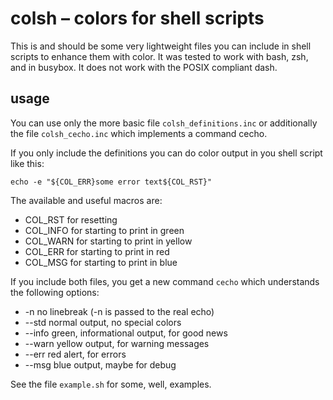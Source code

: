 # colsh – colors for shell scripts

This is and should be some very lightweight files you can include in
shell scripts to enhance them with color. It was tested to work with
bash, zsh, and in busybox. It does not work with the POSIX compliant
dash.

## usage

You can use only the more basic file `colsh_definitions.inc` or
additionally the file `colsh_cecho.inc` which implements a command
cecho.

If you only include the definitions you can do color output in you shell
script like this:

```
echo -e "${COL_ERR}some error text${COL_RST}"
```

The available and useful macros are:

* COL\_RST for resetting
* COL\_INFO for starting to print in green
* COL\_WARN for starting to print in yellow
* COL\_ERR for starting to print in red
* COL\_MSG for starting to print in blue

If you include both files, you get a new command `cecho` which
understands the following options:

* -n        no linebreak (-n is passed to the real echo)
* --std     normal output, no special colors
* --info    green, informational output, for good news
* --warn    yellow output, for warning messages
* --err     red alert, for errors
* --msg     blue output, maybe for debug

See the file `example.sh` for some, well, examples.
